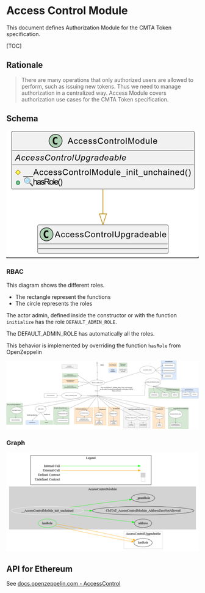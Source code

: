 # Access Control Module

This document defines Authorization Module for the CMTA Token specification.

[TOC]

## Rationale

>  There are many operations that only authorized users are allowed to perform, such as issuing new tokens. Thus we need to manage authorization in a centralized way.
> Access Module covers authorization use cases for the CMTA Token specification.

## Schema

![AuthorizationUML](../../schema/uml/AccessControlUML.png)

### RBAC

This diagram shows the different roles.

- The rectangle represent the functions
- The circle represents the roles

The actor admin, defined inside the constructor or with the function `initialize` has the role `DEFAULT_ADMIN_ROLE`.

The DEFAULT_ADMIN_ROLE has automatically all the roles.

This behavior is implemented by overriding the function `hasRole` from OpenZeppelin

![RBAC-diagram-RBAC.drawio](../../schema/accessControl/RBAC-diagram-RBAC.drawio.png)

### Graph

![surya_graph_AuthorizationModule.sol](../../schema/surya_graph/surya_graph_AccessControlModule.sol.png)

## API for Ethereum

See [docs.openzeppelin.com - AccessControl](https://docs.openzeppelin.com/contracts/5.x/api/access#AccessControl)
